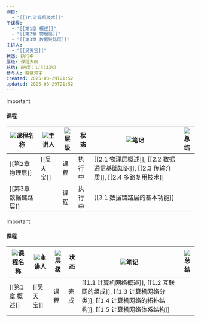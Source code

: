 ```yaml
---
纲目:
  - "[[TP.计算机技术]]"
子课程:
  - "[[第1章 概述]]"
  - "[[第2章 物理层]]"
  - "[[第3章 数据链路层]]"
主讲人:
  - "[[吴天宝]]"
状态: 执行中
层级: 课程大纲
总结: ℹ️进度：1/3(33%)
参与人: 蔡蔡鸿宇
created: 2025-03-29T21:52
updated: 2025-03-29T21:52
---
```

> [!important]
> 
> #### 课程
> 
> |![](https://www.notion.so/icons/golf_gray.svg)课程名称|![](https://www.notion.so/icons/profile_gray.svg)主讲人|![](https://www.notion.so/icons/layers_gray.svg)层级|状态|![](https://www.notion.so/icons/pencil_gray.svg)笔记|![](https://www.notion.so/icons/info-alternate_gray.svg)总结|
> |---|---|---|---|---|---|
> |[[第2章 物理层]]|[[吴天宝]]|课程|执行中|[[2.1 物理层概述]], [[2.2 数据通信基础知识]], [[2.3 传输介质]], [[2.4 多路复用技术]]||
> |[[第3章 数据链路层]]||课程|执行中|[[3.1 数据链路层的基本功能]]||
> 
>   
>   

> [!important]
> 
> #### 课程
> 
> |![](https://www.notion.so/icons/golf_gray.svg)课程名称|![](https://www.notion.so/icons/profile_gray.svg)主讲人|![](https://www.notion.so/icons/layers_gray.svg)层级|状态|![](https://www.notion.so/icons/pencil_gray.svg)笔记|![](https://www.notion.so/icons/info-alternate_gray.svg)总结|
> |---|---|---|---|---|---|
> |[[第1章 概述]]|[[吴天宝]]|课程|完成|[[1.1 计算机网络概述]], [[1.2 互联网的组成]], [[1.3 计算机网络分类]], [[1.4 计算机网络的拓扑结构]], [[1.5 计算机网络体系结构]]||
> 
>   
>